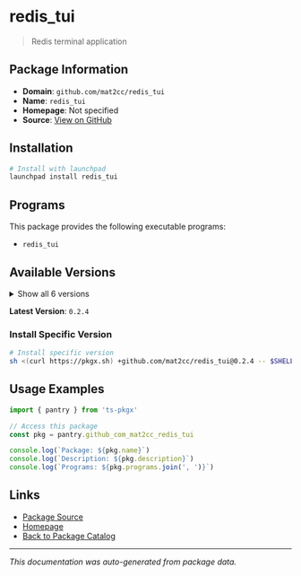 # redis_tui

> Redis terminal application

## Package Information

- **Domain**: `github.com/mat2cc/redis_tui`
- **Name**: `redis_tui`
- **Homepage**: Not specified
- **Source**: [View on GitHub](https://github.com/pkgxdev/pantry/tree/main/projects/github.com/mat2cc/redis_tui/package.yml)

## Installation

```bash
# Install with launchpad
launchpad install redis_tui
```

## Programs

This package provides the following executable programs:

- `redis_tui`

## Available Versions

<details>
<summary>Show all 6 versions</summary>

- `0.2.4`, `0.2.3`, `0.2.2`, `0.2.1`, `0.2.0`
- `0.1.0`

</details>

**Latest Version**: `0.2.4`

### Install Specific Version

```bash
# Install specific version
sh <(curl https://pkgx.sh) +github.com/mat2cc/redis_tui@0.2.4 -- $SHELL -i
```

## Usage Examples

```typescript
import { pantry } from 'ts-pkgx'

// Access this package
const pkg = pantry.github_com_mat2cc_redis_tui

console.log(`Package: ${pkg.name}`)
console.log(`Description: ${pkg.description}`)
console.log(`Programs: ${pkg.programs.join(', ')}`)
```

## Links

- [Package Source](https://github.com/pkgxdev/pantry/tree/main/projects/github.com/mat2cc/redis_tui/package.yml)
- [Homepage](#)
- [Back to Package Catalog](../package-catalog.md)

---

*This documentation was auto-generated from package data.*
